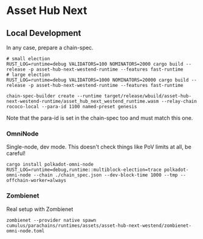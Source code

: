 # Asset Hub Next

## Local Development

In any case, prepare a chain-spec.

```
# small election
RUST_LOG=runtime=debug VALIDATORS=100 NOMINATORS=2000 cargo build --release -p asset-hub-next-westend-runtime --features fast-runtime
# large election
RUST_LOG=runtime=debug VALIDATORS=1000 NOMINATORS=20000 cargo build --release -p asset-hub-next-westend-runtime --features fast-runtime

chain-spec-builder create --runtime target/release/wbuild/asset-hub-next-westend-runtime/asset_hub_next_westend_runtime.wasm --relay-chain rococo-local --para-id 1100 named-preset genesis
```

Note that the para-id is set in the chain-spec too and must match this one.

### OmniNode

Single-node, dev mode. This doesn't check things like PoV limits at all, be careful!

```
cargo install polkadot-omni-node
RUST_LOG=runtime=debug,runtime::multiblock-election=trace polkadot-omni-node --chain ./chain_spec.json --dev-block-time 1000 --tmp --offchain-worker=always
```


### Zombienet

Real setup with Zombienet

```
zombienet --provider native spawn cumulus/parachains/runtimes/assets/asset-hub-next-westend/zombienet-omni-node.toml
```

